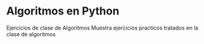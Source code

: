 # Algoritmos en Python
Ejercicios de clase de Algoritmos 
Muestra ejercicios practicos tratados en la clase de algoritmos
